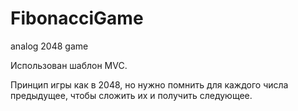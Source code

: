# FibonacciGame
analog 2048 game

Использован шаблон MVC.

Принцип игры как в 2048, но нужно помнить для каждого числа предыдущее, чтобы сложить их и получить следующее.


